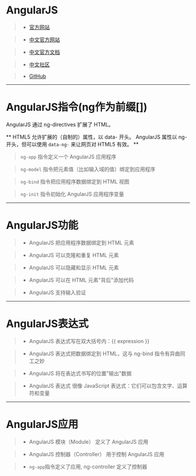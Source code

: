 # AngularJS

> - [官方网站](https://angular.io/)

> - [中文官方网站](https://angular.cn/)

> - [中文官方文档](https://angular.cn/docs/ts/latest/)

> - [中文社区](http://community.angular.cn/)

> - [GitHub](https://github.com/angular/angular)

---
# AngularJS指令(ng作为前缀[])
AngularJS 通过 ng-directives 扩展了 HTML。

**
HTML5 允许扩展的（自制的）属性，以 data- 开头。
AngularJS 属性以 ng- 开头，但可以使用 `data-ng-` 来让网页对 HTML5 有效。
**

> `ng-app` 指令定义一个 AngularJS 应用程序

> `ng-model` 指令把元素值（比如输入域的值）绑定到应用程序

> `ng-bind` 指令把应用程序数据绑定到 HTML 视图

> `ng-init` 指令初始化 AngularJS 应用程序变量

---

# AngularJS功能

> - AngularJS 把应用程序数据绑定到 HTML 元素

> - AngularJS 可以克隆和重复 HTML 元素

> - AngularJS 可以隐藏和显示 HTML 元素

> - AngularJS 可以在 HTML 元素"背后"添加代码

> - AngularJS 支持输入验证

---

# AngularJS表达式

> - AngularJS 表达式写在双大括号内：{{ expression }}

> - AngularJS 表达式把数据绑定到 HTML，这与 ng-bind 指令有异曲同工之妙

> - AngularJS 将在表达式书写的位置"输出"数据

> - AngularJS 表达式 很像 JavaScript 表达式：它们可以包含文字、运算符和变量

---

# AngularJS应用

> - AngularJS 模块（Module） 定义了 AngularJS 应用

> - AngularJS 控制器（Controller） 用于控制 AngularJS 应用

> - `ng-app`指令定义了应用, ng-controller 定义了控制器
